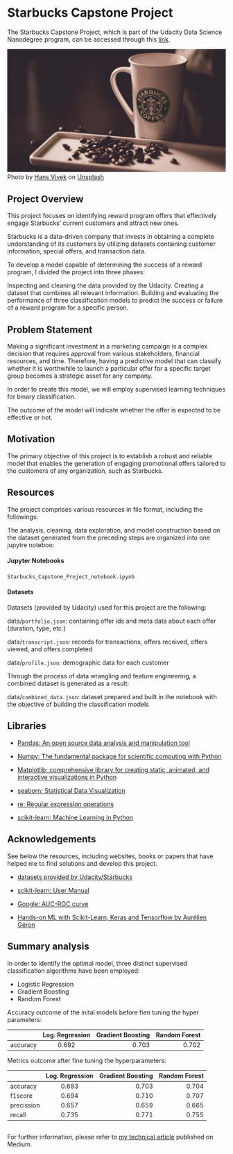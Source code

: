# Starbucks Capstone Project
The Starbucks Capstone Project, which is part of the Udacity Data Science Nanodegree program, can be accessed through this [link](https://www.udacity.com/school-of-data-science).


![alt text](https://github.com/eisbilen/Starbucks-Capstone-Project/blob/main/hans-vivek-gfLlvYFD7NE-unsplash.jpg)
Photo by <a href="https://unsplash.com/@oneshotespresso?utm_source=unsplash&utm_medium=referral&utm_content=creditCopyText">Hans Vivek</a> on <a href="https://unsplash.com/photos/gfLlvYFD7NE?utm_source=unsplash&utm_medium=referral&utm_content=creditCopyText">Unsplash</a>  

## Project Overview
This project focuses on identifying reward program offers that effectively engage Starbucks’ current customers and attract new ones.

Starbucks is a data-driven company that invests in obtaining a complete understanding of its customers by utilizing datasets containing customer information, special offers, and transaction data.

To develop a model capable of determining the success of a reward program, I divided the project into three phases:

Inspecting and cleaning the data provided by the Udacity.
Creating a dataset that combines all relevant information.
Building and evaluating the performance of three classification models to predict the success or failure of a reward program for a specific person.

## Problem Statement
Making a significant investment in a marketing campaign is a complex decision that requires approval from various stakeholders, financial resources, and time. Therefore, having a predictive model that can classify whether it is worthwhile to launch a particular offer for a specific target group becomes a strategic asset for any company.

In order to create this model, we will employ supervised learning techniques for binary classification.

The outcome of the model will indicate whether the offer is expected to be effective or not.

## Motivation

The primary objective of this project is to establish a robust and reliable model that enables the generation of engaging promotional offers tailored to the customers of any organization, such as Starbucks.



## Resources


The project comprises various resources in file format, including the followings:

The analysis, cleaning, data exploration, and model construction based on the dataset generated from the preceding steps are organized into one jupytre noteboo:

#### Jupyter Notebooks

`Starbucks_Capstone_Project_notebook.ipynb`


#### Datasets
Datasets (provided by Udacity) used for this project are the following:

data/`portfolio.json`: containing offer ids and meta data about each offer (duration, type, etc.)

data/`transcript.json`: records for transactions, offers received, offers viewed, and offers completed

data/`profile.json`: demographic data for each customer


Through the process of data wrangling and feature engineering, a combined dataset is generated as a result:

data/`combined_data.json`: dataset prepared and built in the notebook with the objective of building the classification models

## Libraries

* [Pandas: An open source data analysis and manipulation tool](https://pandas.pydata.org/)

* [Numpy: The fundamental package for scientific computing with Python](http://www.numpy.org/)

* [Matplotlib: comprehensive library for creating static, animated, and interactive visualizations in Python](https://matplotlib.org/)

* [seaborn: Statistical Data Visualization](https://seaborn.pydata.org/)

* [re: Regular expression operations](https://docs.python.org/3/library/re.html)

* [scikit-learn: Machine Learning in Python](https://scikit-learn.org/stable/)

## Acknowledgements
See below the resources, including websites, books or papers that have helped me to find solutions and develop this project.

* [datasets provided by Udacity/Starbucks](https://www.udacity.com/school-of-data-science)
  
* [scikit-learn: User Manual](https://scikit-learn.org/stable/user_guide.html)
  
* [Google: AUC-ROC curve](https://developers.google.com/machine-learning/crash-course/classification/roc-and-auc)
  
* [Hands-on ML with Scikit-Learn, Keras and Tensorflow by Aurélien Géron](https://www.oreilly.com/library/view/hands-on-machine-learning/9781492032632/)

## Summary analysis

In order to identify the optimal model, three distinct supervised classification algorithms have been employed:

* Logistic Regression
* Gradient Boosting
* Random Forest

Accuracy outcome of the inital models before fien tuning the hyper parameters:

|                 | Log. Regression | Gradient Boosting | Random Forest  |
| -------------   |:---------------:| -----------------:| --------------:|
| accuracy        |    0.692        |     0.703         |     0.702      |


Metrics outcome after fine tuning the hyperparameters:

|                 | Log. Regression | Gradient Boosting | Random Forest  |
| -------------   |:---------------:| -----------------:| --------------:|
| accuracy        |    0.693        |     0.703         |     0.704      |
| f1score         |    0.694        |     0.710         |     0.707      |
| precission      | 0.657           | 0.659             |    0.665       |
| recall          | 0.735           | 0.771             |    0.755       |

## 

For further information, please refer to [my technical article](https://erdemisbilen.medium.com/b32b77dcf9b8?sk=3c56192b9942f3e642aae70dddcc86f5)  published on Medium.
